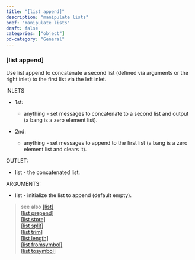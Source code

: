 ```yaml
---
title: "[list append]"
description: "manipulate lists"
bref: "manipulate lists"
draft: false
categories: ["object"]
pd-category: "General"
---
```


### [list append]

Use list append to concatenate a second list (defined via arguments or the right inlet) to the first list via the left inlet.

INLETS

- 1st:

  - anything - set messages to concatenate to a second list and output (a bang is a zero element list).

- 2nd:

  - anything - set messages to append to the first list (a bang is a zero element list and clears it).

OUTLET:

- list - the concatenated list.

ARGUMENTS:

- list - initialize the list to append (default empty).

> see also [[list]](../list)\
> [[list prepend]](../list-prepend)\
> [[list store]](../list-store)\
> [[list split]](../list-split)\
> [[list trim]](../list-trim)\
> [[list length]](../list-length)\
> [[list fromsymbol]](../list-fromsymbol)\
> [[list tosymbol]](../list-tosymbol)
